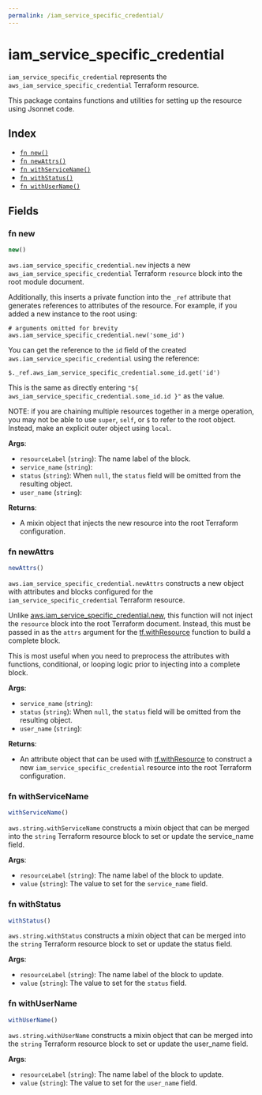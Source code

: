 ```yaml
---
permalink: /iam_service_specific_credential/
---
```


# iam_service_specific_credential

`iam_service_specific_credential` represents the `aws_iam_service_specific_credential` Terraform resource.



This package contains functions and utilities for setting up the resource using Jsonnet code.


## Index

* [`fn new()`](#fn-new)
* [`fn newAttrs()`](#fn-newattrs)
* [`fn withServiceName()`](#fn-withservicename)
* [`fn withStatus()`](#fn-withstatus)
* [`fn withUserName()`](#fn-withusername)

## Fields

### fn new

```ts
new()
```


`aws.iam_service_specific_credential.new` injects a new `aws_iam_service_specific_credential` Terraform `resource`
block into the root module document.

Additionally, this inserts a private function into the `_ref` attribute that generates references to attributes of the
resource. For example, if you added a new instance to the root using:

    # arguments omitted for brevity
    aws.iam_service_specific_credential.new('some_id')

You can get the reference to the `id` field of the created `aws.iam_service_specific_credential` using the reference:

    $._ref.aws_iam_service_specific_credential.some_id.get('id')

This is the same as directly entering `"${ aws_iam_service_specific_credential.some_id.id }"` as the value.

NOTE: if you are chaining multiple resources together in a merge operation, you may not be able to use `super`, `self`,
or `$` to refer to the root object. Instead, make an explicit outer object using `local`.

**Args**:
  - `resourceLabel` (`string`): The name label of the block.
  - `service_name` (`string`): 
  - `status` (`string`):  When `null`, the `status` field will be omitted from the resulting object.
  - `user_name` (`string`): 

**Returns**:
- A mixin object that injects the new resource into the root Terraform configuration.


### fn newAttrs

```ts
newAttrs()
```


`aws.iam_service_specific_credential.newAttrs` constructs a new object with attributes and blocks configured for the `iam_service_specific_credential`
Terraform resource.

Unlike [aws.iam_service_specific_credential.new](#fn-iamservicespecificcredentialnew), this function will not inject the `resource`
block into the root Terraform document. Instead, this must be passed in as the `attrs` argument for the
[tf.withResource](https://github.com/tf-libsonnet/core/tree/main/docs#fn-withresource) function to build a complete block.

This is most useful when you need to preprocess the attributes with functions, conditional, or looping logic prior to
injecting into a complete block.

**Args**:
  - `service_name` (`string`): 
  - `status` (`string`):  When `null`, the `status` field will be omitted from the resulting object.
  - `user_name` (`string`): 

**Returns**:
  - An attribute object that can be used with [tf.withResource](https://github.com/tf-libsonnet/core/tree/main/docs#fn-withresource) to construct a new `iam_service_specific_credential` resource into the root Terraform configuration.


### fn withServiceName

```ts
withServiceName()
```

`aws.string.withServiceName` constructs a mixin object that can be merged into the `string`
Terraform resource block to set or update the service_name field.



**Args**:
  - `resourceLabel` (`string`): The name label of the block to update.
  - `value` (`string`): The value to set for the `service_name` field.


### fn withStatus

```ts
withStatus()
```

`aws.string.withStatus` constructs a mixin object that can be merged into the `string`
Terraform resource block to set or update the status field.



**Args**:
  - `resourceLabel` (`string`): The name label of the block to update.
  - `value` (`string`): The value to set for the `status` field.


### fn withUserName

```ts
withUserName()
```

`aws.string.withUserName` constructs a mixin object that can be merged into the `string`
Terraform resource block to set or update the user_name field.



**Args**:
  - `resourceLabel` (`string`): The name label of the block to update.
  - `value` (`string`): The value to set for the `user_name` field.
